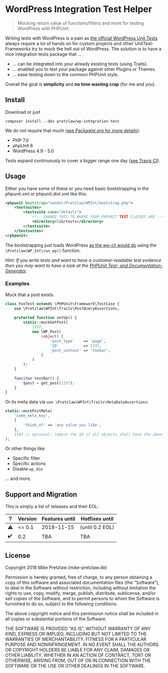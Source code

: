 # WordPress Integration Test Helper

> Mocking return value of functions/filters and more for testing WordPress with PHPUnit.

Writing tests with WordPress is a pain as
[the official WordPress Unit Tests](https://make.wordpress.org/core/handbook/testing/automated-testing/phpunit/)
always require a lot of hands on for custom projects
and other UnitTest-Frameworks try to mock the hell out of WordPress.
The solution is to have a nice integration tests package that ...

- ... can be integrated into your already existing tests (using Traits).
- ... enabled you to test your package against other Plugins or Themes.
- ... ease testing down to the common PHPUnit style.

Overall the goal is **simplicity** and **no time wasting crap** (for me and you).

## Install

Download or just

    composer install --dev pretzlaw/wp-integration-test

We do not require that much
([see Packagist.org for more details](https://packagist.org/packages/pretzlaw/wp-integration-test)):

- PHP 7.0
- phpUnit 6
- WordPress 4.9 - 5.0

Tests expand continuously to cover a bigger range one day
([see Travis CI](https://travis-ci.org/pretzlaw/wp-integration-test)).


## Usage

Either you have some of these or you need basic bootstrapping
in the phpunit.xml or phpunit.dist.xml like this:

```xml
<phpunit bootstrap="vendor/Pretzlaw/WPInt/bootstrap.php">
	<testsuites>
		<testsuite name="default">
		    <!-- CHANGE THIS TO WHERE YOUR PHPUNIT TEST CLASSES ARE -->
			<directory>lib/tests</directory>
		</testsuite>
	</testsuites>
</phpunit>
```

The bootstrapping just loads WordPress
[as the wp-cli would do](https://github.com/wp-cli/wp-cli/blob/master/php/wp-cli.php)
using the `\Pretzlaw\WP_Int\run_wp()` function.


*Hint: If you write tests and want to have a customer-readable test evidence
then you may want to have a look at the
[PHPUnit Test- and Documentation-Generator](https://github.com/pretzlaw/phpunit-docgen).*


### Examples

Mock that a post exists:

```php
class FooTest extends \PHPUnit\Framework\TestCase {
    use \Pretzlaw\WPInt\Traits\PostQueryAssertions;
    
    protected function setUp() {
        static::mockGetPost(
            1337,
            new \WP_Post(
                (object) [
                    'post_type'    => 'page',
                    'ID'           => 1337,
                    'post_content' => 'foobar',
                ]
            )
        );
    }
    
    funciton testBar() {
        $post = get_post(1337);
    }
}
```

Or its meta data via `use \Pretzlaw\WPInt\Traits\MetaDataAssertions`:

```php
static::mockPostMeta(
    'some_meta_key',
    [
        'think_of' => 'any value you like',
    ],
    1337 // optional: remove the ID if all objects shall have the above meta value
);
```

Or other things like:

- Specific filter
- Specific actions
- Disable `wp_die`

... and more.


## Support and Migration

This is simply a list of releases and their EOL:

:grey_question:    | Version   | Features until  | Hotfixes until
------------------ | --------- | --------------- | --------------
:warning:          | <= 0.1    | 2018-11-15      | (until 0.2 EOL)
:heavy_check_mark: |    0.2    | TBA             | TBA


## License

Copyright 2018 Mike Pretzlaw (mike-pretzlaw.de)

Permission is hereby granted, free of charge, to any person obtaining a copy of this software
and associated documentation files (the "Software"), to deal in the Software without restriction,
including without limitation the rights to use, copy, modify, merge, publish, distribute, sublicense,
and/or sell copies of the Software, and to permit persons to whom the Software is furnished to do so,
subject to the following conditions:

The above copyright notice and this permission notice shall be included in all copies
or substantial portions of the Software.

THE SOFTWARE IS PROVIDED "AS IS", WITHOUT WARRANTY OF ANY KIND, EXPRESS OR IMPLIED,
INCLUDING BUT NOT LIMITED TO THE WARRANTIES OF MERCHANTABILITY, FITNESS FOR A PARTICULAR PURPOSE
AND NONINFRINGEMENT.
IN NO EVENT SHALL THE AUTHORS OR COPYRIGHT HOLDERS BE LIABLE FOR ANY CLAIM, DAMAGES OR OTHER LIABILITY,
WHETHER IN AN ACTION OF CONTRACT, TORT OR OTHERWISE, ARISING FROM, OUT OF
OR IN CONNECTION WITH THE SOFTWARE OR THE USE OR OTHER DEALINGS IN THE SOFTWARE.
